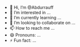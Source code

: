 - 👋 Hi, I’m @Abdurrauff
- 👀 I’m interested in ...
- 🌱 I’m currently learning ...
- 💞️ I’m looking to collaborate on ...
- 📫 How to reach me ...
- 😄 Pronouns: ...
- ⚡ Fun fact: ...

<!---
Abdurrauff/Abdurrauff is a ✨ special ✨ repository because its `README.md` (this file) appears on your GitHub profile.
You can click the Preview link to take a look at your changes.
--->
